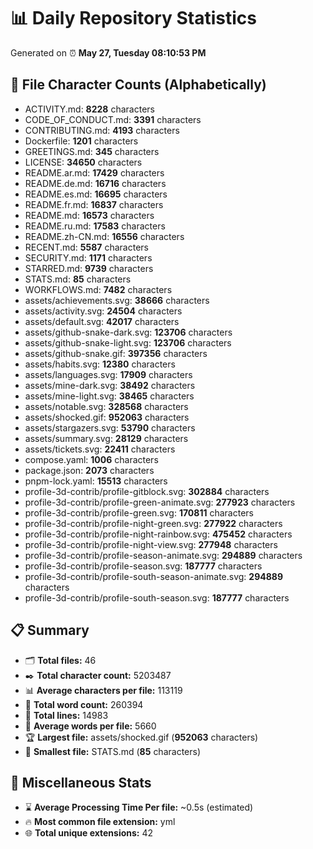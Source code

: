 # 📊 Daily Repository Statistics
Generated on ⏰ **May 27, Tuesday 08:10:53 PM**

## 📂 File Character Counts (Alphabetically)
- ACTIVITY.md: **8228** characters
- CODE_OF_CONDUCT.md: **3391** characters
- CONTRIBUTING.md: **4193** characters
- Dockerfile: **1201** characters
- GREETINGS.md: **345** characters
- LICENSE: **34650** characters
- README.ar.md: **17429** characters
- README.de.md: **16716** characters
- README.es.md: **16695** characters
- README.fr.md: **16837** characters
- README.md: **16573** characters
- README.ru.md: **17583** characters
- README.zh-CN.md: **16556** characters
- RECENT.md: **5587** characters
- SECURITY.md: **1171** characters
- STARRED.md: **9739** characters
- STATS.md: **85** characters
- WORKFLOWS.md: **7482** characters
- assets/achievements.svg: **38666** characters
- assets/activity.svg: **24504** characters
- assets/default.svg: **42017** characters
- assets/github-snake-dark.svg: **123706** characters
- assets/github-snake-light.svg: **123706** characters
- assets/github-snake.gif: **397356** characters
- assets/habits.svg: **12380** characters
- assets/languages.svg: **17909** characters
- assets/mine-dark.svg: **38492** characters
- assets/mine-light.svg: **38465** characters
- assets/notable.svg: **328568** characters
- assets/shocked.gif: **952063** characters
- assets/stargazers.svg: **53790** characters
- assets/summary.svg: **28129** characters
- assets/tickets.svg: **22411** characters
- compose.yaml: **1006** characters
- package.json: **2073** characters
- pnpm-lock.yaml: **15513** characters
- profile-3d-contrib/profile-gitblock.svg: **302884** characters
- profile-3d-contrib/profile-green-animate.svg: **277923** characters
- profile-3d-contrib/profile-green.svg: **170811** characters
- profile-3d-contrib/profile-night-green.svg: **277922** characters
- profile-3d-contrib/profile-night-rainbow.svg: **475452** characters
- profile-3d-contrib/profile-night-view.svg: **277948** characters
- profile-3d-contrib/profile-season-animate.svg: **294889** characters
- profile-3d-contrib/profile-season.svg: **187777** characters
- profile-3d-contrib/profile-south-season-animate.svg: **294889** characters
- profile-3d-contrib/profile-south-season.svg: **187777** characters

## 📋 Summary
- 🗂️ **Total files:** 46
- ✒️ **Total character count:** 5203487
- 📊 **Average characters per file:** 113119
- 📝 **Total word count:** 260394
- 🧾 **Total lines:** 14983
- 📐 **Average words per file:** 5660
- 🏆 **Largest file:** assets/shocked.gif (**952063** characters)
- 🥉 **Smallest file:** STATS.md (**85** characters)

## 🌟 Miscellaneous Stats
- ⌛ **Average Processing Time Per file:** ~0.5s (estimated)
- 🔥 **Most common file extension:** yml
- 🌐 **Total unique extensions:** 42
